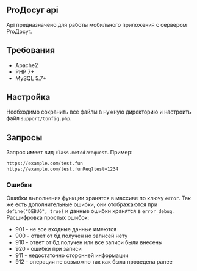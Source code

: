 ## ProДосуг api
Api предназначено для работы мобильного приложения с сервером ProДосуг. 

## Требования
- Apache2
- PHP 7+
- MySQL 5.7+

## Настройка
Необходимо сохранить все файлы в нужную директорию и настроить файл `support/Config.php`. 

## Запросы
Запрос имеет вид `class.metod?request`. Пример:
```markdown
https://example.com/test.fun
https://example.com/test.funReq?test=1234
```

### Ошибки
Ошибки выполнения функции хранятся в массиве по ключу `error`. Так же есть дополнительные ошибки, они отображаются при `define("DEBUG", true)` и данные ошибки хранятся в  `error_debug`. 
Расшифровка простых ошибок:

- 901 - не все входные данные имеются
- 900 - ответ от бд получен но записей нету
- 910 - ответ от бд получен или все записи были внесены
- 920 - ошибки при записи
- 911 - недостаточно сторонней информации
- 912 - операция не возможно так как была проведена ранее